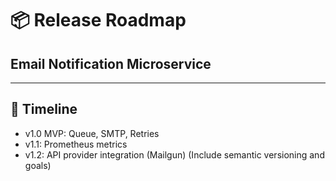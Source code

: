 # 📦 Release Roadmap
## Email Notification Microservice

---

## 📅 Timeline

- v1.0 MVP: Queue, SMTP, Retries
- v1.1: Prometheus metrics
- v1.2: API provider integration (Mailgun)
(Include semantic versioning and goals)